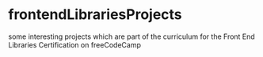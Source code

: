 # frontendLibrariesProjects
some interesting projects which are part of the curriculum for the Front End Libraries Certification on freeCodeCamp
